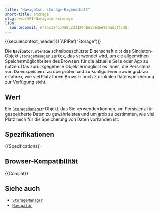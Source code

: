 ```yaml
---
title: "Navigator: storage-Eigenschaft"
short-title: storage
slug: Web/API/Navigator/storage
l10n:
  sourceCommit: ef75c1741b450c2331204be5563ee964ad5f4c48
---
```


{{securecontext_header}}{{APIRef("Storage")}}

Die **`Navigator.storage`**
schreibgeschützte Eigenschaft gibt das Singleton-Objekt [`StorageManager`](/de/docs/Web/API/StorageManager) zurück, das verwendet wird, um die allgemeinen Speichermöglichkeiten des Browsers für die aktuelle Seite oder App zu nutzen. Das zurückgegebene Objekt ermöglicht es Ihnen, die Persistenz von Datenspeichern zu überprüfen und zu konfigurieren sowie grob zu erfahren, wie viel Platz Ihrem Browser noch zur lokalen Datenspeicherung zur Verfügung steht.

## Wert

Ein [`StorageManager`](/de/docs/Web/API/StorageManager)-Objekt, das Sie verwenden können, um Persistenz für gespeicherte Daten zu gewährleisten und um grob zu bestimmen, wie viel Platz noch für die Speicherung von Daten vorhanden ist.

## Spezifikationen

{{Specifications}}

## Browser-Kompatibilität

{{Compat}}

## Siehe auch

- [`StorageManager`](/de/docs/Web/API/StorageManager)
- [`Navigator`](/de/docs/Web/API/Navigator)
